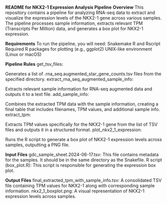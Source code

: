 **README for NKX2-1 Expression Analysis Pipeline**
**Overview**
This repository contains a pipeline for analyzing RNA-seq data to extract and visualize the expression levels of the NKX2-1 gene across various samples. The pipeline processes sample information, extracts relevant TPM (Transcripts Per Million) data, and generates a box plot for NKX2-1 expression.

**Requirements**
To run the pipeline, you will need:
Snakemake
R and Rscript
Required R packages for plotting (e.g., ggplot2)
UNIX-like environment (Linux or macOS)

**Pipeline Rules**
get_tsv_files:

Generates a list of .rna_seq.augmented_star_gene_counts.tsv files from the specified directory.
extract_rna_seq_augmented_sample_info:

Extracts relevant sample information for RNA-seq augmented data and outputs it to a text file.
add_sample_info:

Combines the extracted TPM data with the sample information, creating a final table that includes filenames, TPM values, and additional sample info.
extract_tpm:

Extracts TPM values specifically for the NKX2-1 gene from the list of TSV files and outputs it in a structured format.
plot_nkx2_1_expression:

Runs the R script to generate a box plot of NKX2-1 expression levels across samples, outputting a PNG file.

**Input Files**
gdc_sample_sheet.2024-06-17.tsv: This file contains metadata for the samples. It should be in the same directory as the Snakefile.
R script (box_plot.R): This script is responsible for generating the expression box plot.

**Output Files**
final_extracted_tpm_with_sample_info.tsv: A consolidated TSV file containing TPM values for NKX2-1 along with corresponding sample information.
nkx2_1_boxplot.png: A visual representation of NKX2-1 expression levels across samples.
